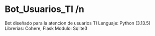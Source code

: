 # Bot_Usuarios_TI /n
Bot diseñado para la atencion de usuarios TI
Lenguaje: Python (3.13.5)
Librerias: Cohere, Flask
Modulo: Sqlite3
